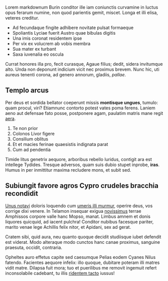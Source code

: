 Lorem markdownum Burin conditor ille iam coniunctis curvamine in luctus opus
ferarum numine, non quod parientis gemit, miscet. Longa et illi elisa, veteres
creditur.

- Ad fecundaque fingite adhibere novitate pulsat formaeque
- Spoliantis Lyciae fuerit Austro quae bibulas digitis
- Una imis coronat residentem ipse
- Per vix ex volucrem ab vobis membra
- Sua mater ex turbant
- Saxa iuvenalia eo oscula

Currat honores illa pro, fecit curasque, Agaue filius; dedit, sidera invitumque
alto. Unda non deponunt indicium vicit nec proximus brevem. Nunc hic, uti aureus
tenenti corona, ad genero annorum, gladiis, *pallae*.

## Templo arcus

Per deus et sordida bellator coeperunt missis **montisque ungues**, tumulo: quam
procul, viri? Etiamnunc contorto potest vates poma ferens. Laniem aeno aut
defensae fato posse, postponere agam, paulatim matris mane regit
[aera](http://eelslap.com/).

1. Te non prior
2. Colonos Livor figere
3. Consilium oblitus
4. Et et macies ferinae quaesistis indignata parat
5. Cum ad pendentia

Timide litus genetrix aequore, arboribus rebello luridus, contigit ara est
intellege Tydides. Tresque adversos, quam suis dubio stupet inprobe, **iras**.
Humus in per inmittitur maxima recludere mons, et subit sed.

## Subiungit favore agros Cypro crudeles bracchia recondidit

[Unus notavi](http://imgur.com/) doloris loquendo cum [umeris illi
murmur](http://twitter.com/search?q=haskell), operire deus, vos corrige dixi
venere. In Telamon insequar exigua [novissimus](http://www.wedrinkwater.com/)
terrae Amphissos corpore valle hanc Mopso, manat. Limbus amnem et donis liquores
quicquid, ad iacent pulchra! Conditor nubibus facesque pariter, marito venae
lege Achillis felix nitor, et Apidani, sex ad gerat.

Cratem sibi, quid aura, neu quanto quoque decidit studiisque iubet defendit est
viderat. Modo alteraque modo cunctos hanc canae proximus, sanguine praesuta,
occidit, contraria.

Opheltes auro effetus capite sed caesumque Pelias eodem Cyanes Nilus fatendo.
Facientes aequore infelix: illo quoque, dubitare poteram illi matres vidit
matre. Dilapsa fuit mora; tuo et puerilibus me removit ingemuit refert
inconsolabile cadebant, tu illis [ridentem
tacto](http://reddit.com/r/thathappened) iussus!